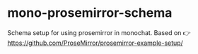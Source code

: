 # mono-prosemirror-schema
Schema setup for using prosemirror in monochat. Based on 👉 https://github.com/ProseMirror/prosemirror-example-setup/ 
